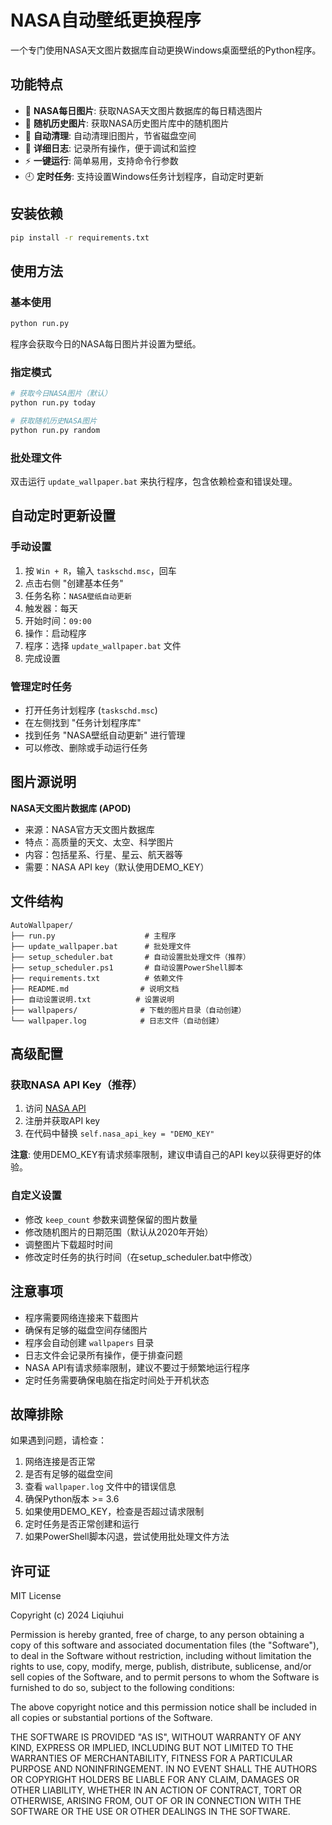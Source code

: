 # NASA自动壁纸更换程序

一个专门使用NASA天文图片数据库自动更换Windows桌面壁纸的Python程序。

## 功能特点

- 🌌 **NASA每日图片**: 获取NASA天文图片数据库的每日精选图片
- 🎲 **随机历史图片**: 获取NASA历史图片库中的随机图片
- 🧹 **自动清理**: 自动清理旧图片，节省磁盘空间
- 📝 **详细日志**: 记录所有操作，便于调试和监控
- ⚡ **一键运行**: 简单易用，支持命令行参数
- 🕘 **定时任务**: 支持设置Windows任务计划程序，自动定时更新

## 安装依赖

```bash
pip install -r requirements.txt
```

## 使用方法

### 基本使用
```bash
python run.py
```
程序会获取今日的NASA每日图片并设置为壁纸。

### 指定模式
```bash
# 获取今日NASA图片（默认）
python run.py today

# 获取随机历史NASA图片
python run.py random
```

### 批处理文件
双击运行 `update_wallpaper.bat` 来执行程序，包含依赖检查和错误处理。

## 自动定时更新设置

### 手动设置
1. 按 `Win + R`，输入 `taskschd.msc`，回车
2. 点击右侧 "创建基本任务"
3. 任务名称：`NASA壁纸自动更新`
4. 触发器：每天
5. 开始时间：`09:00`
6. 操作：启动程序
7. 程序：选择 `update_wallpaper.bat` 文件
8. 完成设置

### 管理定时任务
- 打开任务计划程序 (`taskschd.msc`)
- 在左侧找到 "任务计划程序库"
- 找到任务 "NASA壁纸自动更新" 进行管理
- 可以修改、删除或手动运行任务

## 图片源说明

**NASA天文图片数据库 (APOD)**
- 来源：NASA官方天文图片数据库
- 特点：高质量的天文、太空、科学图片
- 内容：包括星系、行星、星云、航天器等
- 需要：NASA API key（默认使用DEMO_KEY）

## 文件结构

```
AutoWallpaper/
├── run.py                    # 主程序
├── update_wallpaper.bat      # 批处理文件
├── setup_scheduler.bat       # 自动设置批处理文件（推荐）
├── setup_scheduler.ps1       # 自动设置PowerShell脚本
├── requirements.txt          # 依赖文件
├── README.md                # 说明文档
├── 自动设置说明.txt          # 设置说明
├── wallpapers/              # 下载的图片目录（自动创建）
└── wallpaper.log            # 日志文件（自动创建）
```

## 高级配置

### 获取NASA API Key（推荐）
1. 访问 [NASA API](https://api.nasa.gov/)
2. 注册并获取API key
3. 在代码中替换 `self.nasa_api_key = "DEMO_KEY"`

**注意**: 使用DEMO_KEY有请求频率限制，建议申请自己的API key以获得更好的体验。

### 自定义设置
- 修改 `keep_count` 参数来调整保留的图片数量
- 修改随机图片的日期范围（默认从2020年开始）
- 调整图片下载超时时间
- 修改定时任务的执行时间（在setup_scheduler.bat中修改）

## 注意事项

- 程序需要网络连接来下载图片
- 确保有足够的磁盘空间存储图片
- 程序会自动创建 `wallpapers` 目录
- 日志文件会记录所有操作，便于排查问题
- NASA API有请求频率限制，建议不要过于频繁地运行程序
- 定时任务需要确保电脑在指定时间处于开机状态

## 故障排除

如果遇到问题，请检查：
1. 网络连接是否正常
2. 是否有足够的磁盘空间
3. 查看 `wallpaper.log` 文件中的错误信息
4. 确保Python版本 >= 3.6
5. 如果使用DEMO_KEY，检查是否超过请求限制
6. 定时任务是否正常创建和运行
7. 如果PowerShell脚本闪退，尝试使用批处理文件方法

## 许可证

MIT License

Copyright (c) 2024 Liqiuhui

Permission is hereby granted, free of charge, to any person obtaining a copy
of this software and associated documentation files (the "Software"), to deal
in the Software without restriction, including without limitation the rights
to use, copy, modify, merge, publish, distribute, sublicense, and/or sell
copies of the Software, and to permit persons to whom the Software is
furnished to do so, subject to the following conditions:

The above copyright notice and this permission notice shall be included in all
copies or substantial portions of the Software.

THE SOFTWARE IS PROVIDED "AS IS", WITHOUT WARRANTY OF ANY KIND, EXPRESS OR
IMPLIED, INCLUDING BUT NOT LIMITED TO THE WARRANTIES OF MERCHANTABILITY,
FITNESS FOR A PARTICULAR PURPOSE AND NONINFRINGEMENT. IN NO EVENT SHALL THE
AUTHORS OR COPYRIGHT HOLDERS BE LIABLE FOR ANY CLAIM, DAMAGES OR OTHER
LIABILITY, WHETHER IN AN ACTION OF CONTRACT, TORT OR OTHERWISE, ARISING FROM,
OUT OF OR IN CONNECTION WITH THE SOFTWARE OR THE USE OR OTHER DEALINGS IN THE
SOFTWARE. 